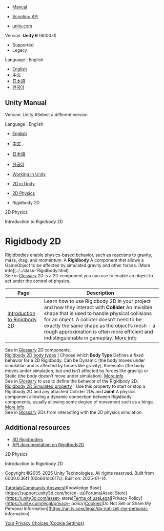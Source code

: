 [](https://docs.unity3d.com)

  * [Manual](../Manual/index.html)
  * [Scripting API](../ScriptReference/index.html)

  * [unity.com](https://unity.com/)

Version: **Unity 6** (6000.0)

  * Supported
  * Legacy

Language : English

  * [English](/Manual/2d-physics/rigidbody/rigidbody-2d-landing.html)
  * [中文](/cn/current/Manual/2d-physics/rigidbody/rigidbody-2d-landing.html)
  * [日本語](/ja/current/Manual/2d-physics/rigidbody/rigidbody-2d-landing.html)
  * [한국어](/kr/current/Manual/2d-physics/rigidbody/rigidbody-2d-landing.html)

[](https://docs.unity3d.com)

## Unity Manual

Version: Unity 6Select a different version

Language : English

  * [English](/Manual/2d-physics/rigidbody/rigidbody-2d-landing.html)
  * [中文](/cn/current/Manual/2d-physics/rigidbody/rigidbody-2d-landing.html)
  * [日本語](/ja/current/Manual/2d-physics/rigidbody/rigidbody-2d-landing.html)
  * [한국어](/kr/current/Manual/2d-physics/rigidbody/rigidbody-2d-landing.html)

  * [Working in Unity](../../working-in-unity.html)
  * [2D in Unity](../../Unity2D.html)
  * [2D Physics](../../2d-physics/2d-physics.html)
  * Rigidbody 2D

[](../../2d-physics/2d-physics.html)

2D Physics

[](../../2d-physics/rigidbody/introduction-to-rigidbody-2d.html)

Introduction to Rigidbody 2D

# Rigidbody 2D

Rigidbodies enable physics-based behavior, such as reactions to gravity, mass,
drag, and momentum. A **Rigidbody** A component that allows a GameObject to be
affected by simulated gravity and other forces. [More info](../../class-
Rigidbody.html)  
See in [Glossary](../../Glossary.html#Rigidbody) 2D is a 2D component you can
use to enable an object to act under the control of physics.

**Page** | **Description**  
---|---  
[Introduction to Rigidbody 2D](introduction-to-rigidbody-2d.html) | Learn how to use Rigidbody 2D in your project and how they interact with **Collider** An invisible shape that is used to handle physical collisions for an object. A collider doesn’t need to be exactly the same shape as the object’s mesh - a rough approximation is often more efficient and indistinguishable in gameplay. [More info](../../CollidersOverview.html)  
See in [Glossary](../../Glossary.html#Collider) 2D components.  
[Rigidbody 2D body types](body-types/rigidbody-2d-body-types-landing.html) | Choose which **Body Type** Defines a fixed behavior for a 2D Rigidbody. Can be Dynamic (the body moves under simulation and is affected by forces like gravity), Kinematic (the body moves under simulation, but and isn’t affected by forces like gravity) or Static (the body doesn’t move under simulation). [More info](../../2d-physics/rigidbody/introduction-to-rigidbody-2d.html)  
See in [Glossary](../../Glossary.html#BodyType) to use to define the behavior
of the Rigidbody 2D.  
[Rigidbody 2D Simulated property](rigidbody-2d-simulated-property.html) | Use this property to start or stop a Rigidbody 2D and any attached Collider 2Ds and **Joint** A physics component allowing a dynamic connection between Rigidbody components, usually allowing some degree of movement such as a hinge. [More info](../../Joints.html)  
See in [Glossary](../../Glossary.html#joint) 2Ds from interacting with the 2D
physics simulation.  
  
## Additional resources

  * [3D Rigidbodies](../../RigidbodiesOverview.html)
  * [API documentation on Rigidbody2D](../../../ScriptReference/Rigidbody2D.html)

[](../../2d-physics/2d-physics.html)

2D Physics

[](../../2d-physics/rigidbody/introduction-to-rigidbody-2d.html)

Introduction to Rigidbody 2D

Copyright ©2005-2025 Unity Technologies. All rights reserved. Built from
6000.0.36f1 (02b661dc617c). Built on: 2025-01-14.

[Tutorials](https://learn.unity.com/)[Community
Answers](https://answers.unity3d.com)[Knowledge
Base](https://support.unity3d.com/hc/en-
us)[Forums](https://forum.unity3d.com)[Asset Store](https://unity3d.com/asset-
store)[Terms of
use](https://docs.unity3d.com/Manual/TermsOfUse.html)[Legal](https://unity.com/legal)[Privacy
Policy](https://unity.com/legal/privacy-
policy)[Cookies](https://unity.com/legal/cookie-policy)[Do Not Sell or Share
My Personal Information](https://unity.com/legal/do-not-sell-my-personal-
information)

[Your Privacy Choices (Cookie Settings)](javascript:void\(0\);)

